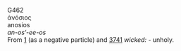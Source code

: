 <body>
  <p>G462<br>  ἀνόσιος  <br> anosios  <br><i>an-os‘-ee-os </i><br>From <a href="g0001.htm">1</a> (as a negative particle) and <a href="g3741.htm">3741</a>  <i>wicked:</i> - unholy.<br></p>
 </body>